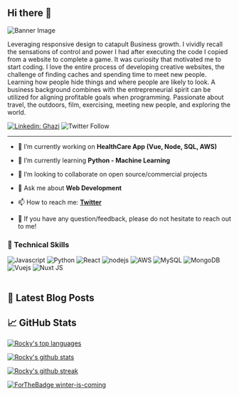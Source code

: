 ## Hi there 👋
![Banner Image](https://media.giphy.com/media/K8a9MxoUxuXxy5BkhI/giphy.gif)

Leveraging responsive design to catapult Business growth.
I vividly recall the sensations of control and power I had after executing the code I copied from a website to complete a game. It was curiosity that motivated me to start coding. I love the entire process of developing creative websites, the challenge of finding caches and spending time to meet new people. Learning how people hide things and where people are likely to look. A business background combines with the entrepreneurial spirit can be utilized for aligning profitable goals when programming. Passionate about travel, the outdoors, film, exercising, meeting new people, and exploring the world.

[![Linkedin: Ghazi](https://img.shields.io/badge/-Ghazi-blue?style=flat-square&logo=Linkedin&logoColor=white&link=https://www.linkedin.com/in/mrrakeshraj/)](https://www.linkedin.com/in/mrrakeshraj/)
![Twitter Follow](https://img.shields.io/twitter/follow/Mr_RakeshRaj?style=social)

---

- 🔭 I’m currently working on **HealthCare App (Vue, Node, SQL, AWS)**
- 🌱 I’m currently learning **Python - Machine Learning**
- 👯 I’m looking to collaborate on open source/commercial projects
- 💬 Ask me about **Web Development**
- 📫 How to reach me:
  **[Twitter](https://twitter.com/Mr_RakeshRaj)**

- 💬 If you have any question/feedback, please do not hesitate to reach out to me!


### 💼 Technical Skills
<img alt="Javascript" src="https://img.shields.io/badge/JavaScript-F7DF1E?style=for-the-badge&logo=javascript&logoColor=black" />
<img alt="Python" src="https://img.shields.io/badge/Python-3776AB?style=for-the-badge&logo=python&logoColor=white" />
<img alt="React" src="https://img.shields.io/badge/react%20-%2320232a.svg?&style=for-the-badge&logo=react&logoColor=%2361DAFB" />
<img alt="nodejs" src="https://img.shields.io/badge/node.js%20-%2343853D.svg?&style=for-the-badge&logo=node.js&logoColor=white" />
<img alt="AWS" src="https://img.shields.io/badge/Amazon%20AWS-%23232F3E?logo=amazon-aws&logoColor=white&style=for-the-badge" />
<img alt="MySQL" src="https://img.shields.io/badge/MySQL-00000F?style=for-the-badge&logo=mysql&logoColor=white" />
<img alt="MongoDB" src="https://img.shields.io/badge/MongoDB-4EA94B?style=for-the-badge&logo=mongodb&logoColor=white" />
<img alt="Vuejs" src="https://img.shields.io/badge/Vue.js-35495E?style=for-the-badge&logo=vuedotjs&logoColor=4FC08D" />
<img alt="Nuxt JS" src="https://img.shields.io/badge/nuxt.js-00C58E?style=for-the-badge&logo=nuxtdotjs&logoColor=white" />

<br>
<br>

## 📝 Latest Blog Posts


## 📈 GitHub Stats

[![Rocky's top languages](https://github-readme-stats.vercel.app/api/top-langs/?username=MrRakeshRaj&theme=blue-green)](https://github.com/MrRakeshRaj/github-readme-stats)


[![Rocky's github stats](https://github-readme-stats.vercel.app/api?username=MrRakeshRaj&theme=blue-green)](https://github.com/MrRakeshRaj/github-readme-stats)


[![Rocky's github streak](https://github-readme-streak-stats.herokuapp.com/?user=MrRakeshRaj&theme=blue-green)](https://github.com/MrRakeshRaj/github-readme-stats)




[![ForTheBadge winter-is-coming](http://ForTheBadge.com/images/badges/winter-is-coming.svg)](http://ForTheBadge.com)

